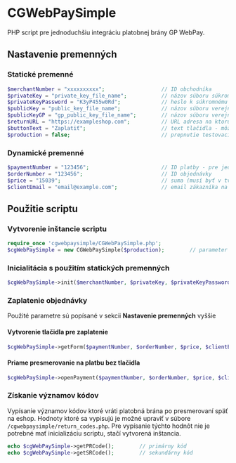 # CGWebPaySimple

PHP script pre jednoduchšiu integráciu platobnej brány GP WebPay.

## Nastavenie premenných

### Statické premenné

```php
$merchantNumber = "xxxxxxxxxx";                  // ID obchodníka
$privateKey = "private_key_file_name";           // názov súboru súkromného klúču (klúč treba vložiť do zložky /cgwebpaysimple/key/)
$privateKeyPassword = "K3yP455w0Rd";             // heslo k súkromnému klúču
$publicKey = "public_key_file_name";             // názov súboru verejného klúču (klúč treba vložiť do zložky /cgwebpaysimple/key/)
$publicKeyGP = "gp_public_key_file_name";        // názov súboru verejného klúču portálu GP WebPay (klúč treba vložiť do zložky /cgwebpaysimple/key/)
$returnURL = "https://exampleshop.com";          // URL adresa na ktorú bude zákazník presmerovaný po odoslaní platby
$buttonText = "Zaplatiť";                        // text tlačidla - môže obsahovať aj HTML tagy (napr. fontawesome ikonky atď.)
$production = false;                             // prepnutie testovacieho a produkčného módu (false = testovanie, true = produkcia)
```

### Dynamické premenné

```php
$paymentNumber = "123456";                       // ID platby - pre jednu objednávku môže byť viac platieb, pre prípad že nejaká neprejde, preto je potrebné zadať ID platby
$orderNumber = "123456";                         // ID objednávky
$price = "15039";                                // suma (musí byť v tvare bez desatinných čísel, suma 15039 reprezentuje 150,39€)
$clientEmail = "email@example.com";              // email zákazníka na ktorý príde potvrdenie o platbe
```

## Použitie scriptu

### Vytvorenie inštancie scriptu

```php
require_once 'cgwebpaysimple/CGWebPaySimple.php';
$cgWebPaySimple = new CGWebPaySimple($production);        // parameter $production je nepovinný (default je false)
```

### Inicialitácia s použitím statických premenných

```php
$cgWebPaySimple->init($merchantNumber, $privateKey, $privateKeyPassword, $publicKey, $publicKeyGP);
```

### Zaplatenie objednávky

Použité parametre sú popísané v sekcii **Nastavenie premenných** vyššie

#### Vytvorenie tlačidla pre zaplatenie

```php
$cgWebPaySimple->getForm($paymentNumber, $orderNumber, $price, $clientEmail, $returnURL, $buttonText);
```

#### Priame presmerovanie na platbu bez tlačidla

```php
$cgWebPaySimple->openPayment($paymentNumber, $orderNumber, $price, $clientEmail, $returnURL);
```

### Získanie významov kódov

Vypísanie významov kódov ktoré vráti platobná brána po presmerovaní späť na eshop. Hodnoty ktoré sa vypisujú je možné upraviť v súbore `/cgwebpaysimple/return_codes.php`. Pre vypísanie týchto hodnôt nie je potrebné mať inicializáciu scriptu, stačí vytvorená inštancia.

```php
echo $cgWebPaySimple->getPRCode();        // primárny kód
echo $cgWebPaySimple->getSRCode();        // sekundárny kód
```

